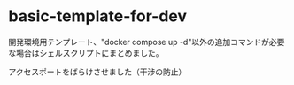 # basic-template-for-dev
開発環境用テンプレート、"docker compose up -d"以外の追加コマンドが必要な場合はシェルスクリプトにまとめました。

アクセスポートをばらけさせました（干渉の防止）
